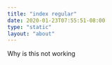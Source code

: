 ```yaml
---
title: "index regular"
date: 2020-01-23T07:55:51-08:00
type: "static"
layout: "about"
---
```

Why is this not working
